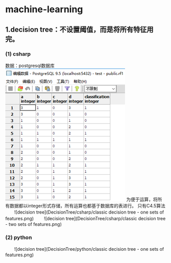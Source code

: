 # machine-learning
## 1.decision tree：不设置阈值，而是将所有特征用完。
### (1) csharp
数据：postgresql数据库
![decision tree](DecisionTree/csharp/data.png)
为便于运算，将所有数据都以integer形式存储，所有运算也都基于数据库的表进行。
只有C4.5算法
　　![decision tree](DecisionTree/csharp/classic decision tree - one sets of features.png)
　　![decision tree](DecisionTree/csharp/classic decision tree - two sets of features.png)
### (2) python
　　![decision tree](DecisionTree/python/classic decision tree - one sets of features.png)

